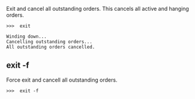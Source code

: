 
Exit and cancel all outstanding orders. This cancels all active and hanging orders.

```
>>>  exit

Winding down...
Cancelling outstanding orders...
All outstanding orders cancelled.
```

## exit -f

Force exit and cancell all outstanding orders.

```
>>>  exit -f
```